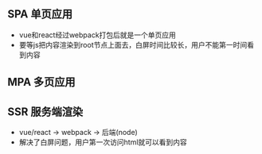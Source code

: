 ## SPA 单页应用
- vue和react经过webpack打包后就是一个单页应用
- 要等js把内容渲染到root节点上面去，白屏时间比较长，用户不能第一时间看到内容

## MPA 多页应用

## SSR 服务端渲染
- vue/react -> webpack -> 后端(node)
- 解决了白屏问题，用户第一次访问html就可以看到内容